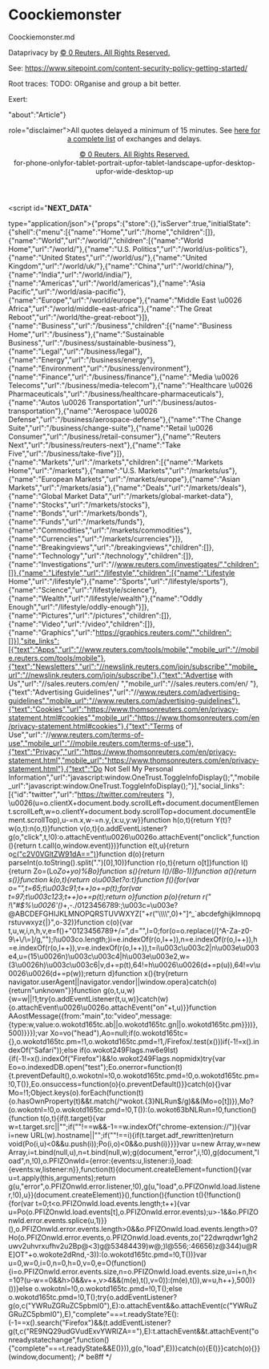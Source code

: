 # Coockiemonster
Coockiemonster.md

Dataprivacy by <a class="Footer-copyright-2ju8F" href="https://thomsonreuters.com/copyright/" target="_blank" role="copyright">© 0 Reuters. All Rights Reserved.</a></div></footer></div>

See: https://www.sitepoint.com/content-security-policy-getting-started/

Root traces: 
   TODO: ORganise and group a bit better.

Exert:
<!DOCTYPE html><html lang="en"><head><meta name="viewport" content="width=device-width"/><meta charSet="utf-8"/><meta http-equiv="X-UA-Compatible" content="IE=edge"/><meta http-equiv="x-dns-prefetch-control" content="on"/><meta name="robots" content="index, follow"/><meta name="twitter:site" content="@Reuters"/><meta name="twitter:creator" content="@Reuters"/><meta name="twitter:card" content="summary_large_image"/><meta name="msapplication-TileColor" content="#ff8000"/><meta name="msapplication-config" content="none"/><meta name="theme-color" content="#ffffff"/><meta property="article:publisher" content="https://www.facebook.com/Reuters"/><link rel="dns-prefetch" href="//s1.reutersmedia.net"/><link rel="dns-prefetch" href="//s2.reutersmedia.net"/><link rel="dns-prefetch" href="//s3.reutersmedia.net"/><link rel="dns-prefetch" href="//s4.reutersmedia.net"/><link rel="dns-prefetch" href="//static.reuters.com"/><link rel="dns-prefetch" href="//www.googletagservices.com"/><link rel="dns-prefetch" href="//www.googletagmanager.com"/><link rel="dns-prefetch" href="//www.google-analytics.com"/><link rel="dns-prefetch" href="//static.chartbeat.com"/><link rel="publisher" href="https://plus.google.com/+Reuters"/><link rel="shortcut icon" type="image/x-icon" href="/article/_next/static/images/favicon-9d0324f5d28e80e699a4e92617ab6f30.ico"/><link rel="icon" type="image/png" href="/article/_next/static/images/favicon-16x16-e88bf4a1cca78d8c9db77bee8317e193.png" sizes="16x16"/><link rel="icon" type="image/png" href="/article/_next/static/images/favicon-32x32-410cb61c32b1ef3ab7c27530775eda36.png" sizes="32x32"/><link rel="icon" type="image/png" href="/article/_next/static/images/favicon-96x96-bda7fa3986384763dbb5a5486903d05b.png" sizes="96x96"/><link rel="icon" type="image/png" href="/article/_next/static/images/favicon-128x128-9de93d21fd227b42b54c84e4ab242504.png" sizes="128x128"/><link rel="icon" type="image/png" href="/article/_next/static/images/favicon-196x196-052cc719f1ac872e3544e51801338b46.png" sizes="196x196"/>
   
   "about":"Article"}</script><script>!function(){var analytics=window.analytics=window.analytics||[];if(!analytics.initialize)if(analytics.invoked)window.console&&console.error&&console.error("Segment snippet included twice.");else{analytics.invoked=!0;analytics.methods=["trackSubmit","trackClick","trackLink","trackForm","pageview","identify","reset","group","track","ready","alias","debug","page","once","off","on"];analytics.factory=function(t){return function(){var e=Array.prototype.slice.call(arguments);e.unshift(t);analytics.push(e);return analytics}};for(var t=0;t<analytics.methods.length;t++){var e=analytics.methods[t];analytics[e]=analytics.factory(e)}analytics.load=function(t,e){var n=document.createElement("script");n.type="text/javascript";n.async=!0;n.src="https://cdn.segment.com/analytics.js/v1/"+t+"/analytics.min.js";var a=document.getElementsByTagName("script")[0];a.parentNode.insertBefore(n,a);analytics._loadOptions=e};analytics.SNIPPET_VERSION="4.1.0";
}}();</script><script>(function(w,d,s,l,i){w[l]=w[l]||[];w[l].push({'gtm.start':
   new Date().getTime(),event:'gtm.js'});var f=d.getElementsByTagName(s)[0],
   j=d.createElement(s),dl=l!='dataLayer'?'&l='+l:'';j.async=true;j.src=
   'https://www.googletagmanager.com/gtm.js?id='+i+dl;f.parentNode.insertBefore(j,f);
   })(window,document,'script','dataLayer','GTM-W9SLGS');</script><script>function gtag() {dataLayer.push(arguments)}</script><title>Exclusive: Arrival of Putin&#x27;s judo partner squeezed Shell out of LNG project - sources | Reuters</title><meta property="fb:app_id" content="988502044532272"/><meta property="fb:pages" content="114050161948682"/><script id="bootstrap" src="/article/_next/static/scripts/bootstrap-b373671d16faf7e59703005baa716f1b.js" data-admantx-url="https://www.reuters.com/article/us-gazprom-shell-exit-exclusive/exclusive-arrival-of-putins-judo-partner-squeezed-shell-out-of-lng-project-sources-idUSKCN1RN2K5" data-dartzone="/4735792/reuters.com/markets/commodities/article" data-privacy-domain="reuters.com" data-evidon-consent-cookie-reset-date="2020-10-25" data-onetrust-script-version="prod" data-edition="us"></script><meta name="next-head-count" content="87"/><link rel="preload" href="/article/_next/static/css/pages/_app.b3cdf4b1.chunk.css" as="style"/><link rel="stylesheet" href="/article/_next/static/css/pages/_app.b3cdf4b1.chunk.css" data-n-g=""/><link rel="preload" href="/article/_next/static/css/pages/ArticlePage.a2a1c713.chunk.css" as="style"/><link rel="stylesheet" href="/article/_next/static/css/pages/ArticlePage.a2a1c713.chunk.css" data-n-p=""/><noscript data-n-css="true"></noscript><link rel="preload" href="/article/_next/static/chunks/main-d5ccdac64a1a0aab079d.js" as="script"/><link rel="preload" href="/article/_next/static/chunks/webpack-18ac7c7581076d37e334.js" as="script"/><link rel="preload" href="/article/_next/static/chunks/pages/_app-25cf5de6d3061531804c.js" as="script"/><link rel="preload" href="/article/_next/static/chunks/pages/ArticlePage-1ae07a3fa04cdb583e34.js" as="script"/></head><body dir="ltr"><div id="__next"><div><div class="TwoColumnsLayout-header-1_PU9"><header class="Header__header___1JYoe"><div class="Header__global-utility___3HJ1Z"><div class="GlobalUtility__container___wT9CD">
   
 role="disclaimer">All quotes delayed a minimum of 15 minutes. See <a href="https://www.reuters.com/info/disclaimer" target="_blank">here for a complete list</a> of exchanges and delays.</p><a class="Footer-copyright-2ju8F" href="https://thomsonreuters.com/copyright/" target="_blank" role="copyright">© 0 Reuters. All Rights Reserved.</a></div></footer></div><div class="BreakpointDetector__container___2fuT_"><span class="BreakpointDetector__for-phone-only___4_LFl" data-name="for-phone-only">for-phone-only</span><span class="BreakpointDetector__for-tablet-portrait-up___3JyHf" data-name="for-tablet-portrait-up">for-tablet-portrait-up</span><span class="BreakpointDetector__for-tablet-landscape-up___1WuSv" data-name="for-tablet-landscape-up">for-tablet-landscape-up</span><span class="BreakpointDetector__for-desktop-up___3y1_j" data-name="for-desktop-up">for-desktop-up</span><span class="BreakpointDetector__for-wide-desktop-up___1ZVju" data-name="for-wide-desktop-up">for-wide-desktop-up</span></div><div class="Lightbox__Lightbox___3l8oM"></div></div></div><script id="__NEXT_DATA__" 
 
 type="application/json">{"props":{"store":{},"isServer":true,"initialState":{"shell":{"menu":[{"name":"Home","url":"/home","children":[]},{"name":"World","url":"/world/","children":[{"name":"World Home","url":"/world/"},{"name":"U.S. Politics","url":"/world/us-politics"},{"name":"United States","url":"/world/us/"},{"name":"United Kingdom","url":"/world/uk/"},{"name":"China","url":"/world/china/"},{"name":"India","url":"/world/india/"},{"name":"Americas","url":"/world/americas"},{"name":"Asia Pacific","url":"/world/asia-pacific"},{"name":"Europe","url":"/world/europe"},{"name":"Middle East \u0026 Africa","url":"/world/middle-east-africa"},{"name":"The Great Reboot","url":"/world/the-great-reboot"}]},{"name":"Business","url":"/business","children":[{"name":"Business Home","url":"/business"},{"name":"Sustainable Business","url":"/business/sustainable-business"},{"name":"Legal","url":"/business/legal"},{"name":"Energy","url":"/business/energy"},{"name":"Environment","url":"/business/environment"},{"name":"Finance","url":"/business/finance"},{"name":"Media \u0026 Telecoms","url":"/business/media-telecom"},{"name":"Healthcare \u0026 Pharmaceuticals","url":"/business/healthcare-pharmaceuticals"},{"name":"Autos \u0026 Transportation","url":"/business/autos-transportation"},{"name":"Aerospace \u0026 Defense","url":"/business/aerospace-defense"},{"name":"The Change Suite","url":"/business/change-suite"},{"name":"Retail \u0026 Consumer","url":"/business/retail-consumer"},{"name":"Reuters Next","url":"/business/reuters-next"},{"name":"Take Five","url":"/business/take-five"}]},{"name":"Markets","url":"/markets","children":[{"name":"Markets Home","url":"/markets"},{"name":"U.S. Markets","url":"/markets/us"},{"name":"European Markets","url":"/markets/europe"},{"name":"Asian Markets","url":"/markets/asia"},{"name":"Deals","url":"/markets/deals"},{"name":"Global Market Data","url":"/markets/global-market-data"},{"name":"Stocks","url":"/markets/stocks"},{"name":"Bonds","url":"/markets/bonds"},{"name":"Funds","url":"/markets/funds"},{"name":"Commodities","url":"/markets/commodities"},{"name":"Currencies","url":"/markets/currencies"}]},{"name":"Breakingviews","url":"/breakingviews","children":[]},{"name":"Technology","url":"/technology","children":[]},{"name":"Investigations","url":"//www.reuters.com/investigates/","children":[]},{"name":"Lifestyle","url":"/lifestyle","children":[{"name":"Lifestyle Home","url":"/lifestyle"},{"name":"Sports","url":"/lifestyle/sports"},{"name":"Science","url":"/lifestyle/science"},{"name":"Wealth","url":"/lifestyle/wealth"},{"name":"Oddly Enough","url":"/lifestyle/oddly-enough"}]},{"name":"Pictures","url":"/pictures","children":[]},{"name":"Video","url":"/video","children":[]},{"name":"Graphics","url":"https://graphics.reuters.com/","children":[]}],"site_links":[{"text":"Apps","url":"//www.reuters.com/tools/mobile","mobile_url":"//mobile.reuters.com/tools/mobile"},{"text":"Newsletters","url":"//newslink.reuters.com/join/subscribe","mobile_url":"//newslink.reuters.com/join/subscribe"},{"text":"Advertise with Us","url":"//sales.reuters.com/en/ ","mobile_url":"//sales.reuters.com/en/ "},{"text":"Advertising Guidelines","url":"//www.reuters.com/advertising-guidelines","mobile_url":"//www.reuters.com/advertising-guidelines"},{"text":"Cookies","url":"https://www.thomsonreuters.com/en/privacy-statement.html#cookies","mobile_url":"https://www.thomsonreuters.com/en/privacy-statement.html#cookies"},{"text":"Terms of Use","url":"//www.reuters.com/terms-of-use","mobile_url":"//mobile.reuters.com/terms-of-use"},{"text":"Privacy","url":"https://www.thomsonreuters.com/en/privacy-statement.html","mobile_url":"https://www.thomsonreuters.com/en/privacy-statement.html"},{"text":"Do Not Sell My Personal Information","url":"javascript:window.OneTrust.ToggleInfoDisplay();","mobile_url":"javascript:window.OneTrust.ToggleInfoDisplay();"}],"social_links":[{"id":"twitter","url":"https://twitter.com/reuters "},
 \u0026(u=o.clientX+document.body.scrollLeft+document.documentElement.scrollLeft,w=o.clientY+document.body.scrollTop+document.documentElement.scrollTop),u-=n.x,w-=n.y,{x:u,y:w}}function h(o,t){return Y(t)?w(o,t):n(o,t)}function v(o,t){o.addEventListener?g(o,\"click\",t,!0):o.attachEvent\u0026\u0026o.attachEvent(\"onclick\",function(){return t.call(o,window.event)})}function e(t,u){return o[c(\"c2V0VGltZW91dA==\")](t,u)}function d(o){return parseInt(o.toString().split(\".\")[0],10)}function r(o,t){return o[t]}function l(){return Zo=(Lo*Zo+yo)%Bo}function s(){return l()/(Bo-1)}function a(){return s()}function k(o,t){return o\u003et?o:t}function f(){for(var o=\"\",t=65;t\u003c91;t++)o+=p(t);for(var t=97;t\u003c123;t++)o+=p(t);return o}function p(o){return r(\" !\\\"#$%\u0026'()*+,-./0123456789:;\u003c=\u003e?@ABCDEFGHIJKLMNOPQRSTUVWXYZ[\"+r(\"\\\\\\\\\",0)+\"]^_`abcdefghijklmnopqrstuvwxyz{|}\",o-32)}function c(o){var t,u,w,i,n,h,v,e=f()+\"0123456789+/=\",d=\"\",l=0;for(o=o.replace(/[^A-Za-z0-9\\+\\/\\=]/g,\"\");l\u003co.length;)i=e.indexOf(r(o,l++)),n=e.indexOf(r(o,l++)),h=e.indexOf(r(o,l++)),v=e.indexOf(r(o,l++)),t=i\u003c\u003c2|n\u003e\u003e4,u=(15\u0026n)\u003c\u003c4|h\u003e\u003e2,w=(3\u0026h)\u003c\u003c6|v,d+=p(t),64!=h\u0026\u0026(d+=p(u)),64!=v\u0026\u0026(d+=p(w));return d}function x(){try{return navigator.userAgent||navigator.vendor||window.opera}catch(o){return\"unknown\"}}function g(o,t,u,w){w=w||!1;try{o.addEventListener(t,u,w)}catch(w){o.attachEvent\u0026\u0026o.attachEvent(\"on\"+t,u)}}function AAostMessage({from:"main",to:"video",message:{type:w,value:o.wokotd165tc.ab||o.wokotd165tc.gn||o.wokotd165tc.pm}}))},500)}}});var Xo=vo("head"),Ao=null;if(o.wokotd165tc={},o.wokotd165tc.pm=!1,o.wokotd165tc.pmd=!1,/Firefox/.test(x()))if(-1!=x().indexOf("Safari"));else if(o.wokot249Flags.nw6e9lst){if(-1!=x().indexOf("Firefox")&&!o.wokot249Flags.nopmidx)try{var Eo=o.indexedDB.open("test");Eo.onerror=function(t){t.preventDefault(),o.wokotnl=!0,o.wokotd165tc.pmd=!0,o.wokotd165tc.pm=!0,T()},Eo.onsuccess=function(o){o.preventDefault()}}catch(o){}var Mo=!1;Object.keys(o).forEach(function(t){o.hasOwnProperty(t)&&t.match(/^wokot.{3}NLRun$/g)&&(Mo=o[t])}),Mo?(o.wokotnl=!0,o.wokotd165tc.pmd=!0,T()):(o.wokot63bNLRun=!0,function(){function t(o,t){if(t.target){var w=t.target.src||"";if(""!==w&&-1==w.indexOf("chrome-extension://")){var i=new URL(w).hostname||"";if(""!==i){if(t.target.adf_rewritten)return void(Po(i,u)<0&&u.push(i));Po(i,o)<0&&o.push(i)}}}}var u=new Array,w=new Array,i=t.bind(null,u),n=t.bind(null,w);g(document,"error",i,!0),g(document,"load",n,!0),o.PFIZOnwld={error:{events:u,listener:i},load:{events:w,listener:n}},function(t){document.createElement=function(){var u=t.apply(this,arguments);return g(u,"error",o.PFIZOnwld.error.listener,!0),g(u,"load",o.PFIZOnwld.load.listener,!0),u}}(document.createElement)}(),function(){function t(){!function(){for(var t=0;t<o.PFIZOnwld.load.events.length;t++){var u=Po(o.PFIZOnwld.load.events[t],o.PFIZOnwld.error.events);u>-1&&o.PFIZOnwld.error.events.splice(u,1)}}(),o.PFIZOnwld.error.events.length>0&&o.PFIZOnwld.load.events.length>0?Ho(o.PFIZOnwld.error.events,o.PFIZOnwld.load.events,zo("22dwrqdwr1gh2uwv2uhvrxufhv2u2Bp@<3)g@53484439)w@;)l@556;:46656)z@344)u@RE]OT"+o.wokote2dRnd,-3)):(o.wokotd165tc.pmd=!0,T())}var u=0,w=0,i=0,n=0,h=0,v=0,e=O(function(){i=o.PFIZOnwld.error.events.size,n=o.PFIZOnwld.load.events.size,u=i+n,h<=10?(u-w==0&&h>0&&v++,v>4&&(m(e),t(),v=0)):(m(e),t()),w=u,h++},500)}())}else o.wokotnl=!0,o.wokotd165tc.pmd=!0,T();else o.wokotd165tc.pmd=!0,T();try{o.addEventListener?g(o,c("YWRuZGRuZC5pbml0"),E):o.attachEvent&&o.attachEvent(c("YWRuZGRuZC5pbml0"),E),"complete"===t.readyState?E():(-1==x().search("Firefox")&&(t.addEventListener?g(t,c("RE9NQ29udGVudExvYWRlZA=="),E):t.attachEvent&&t.attachEvent("onreadystatechange",function(){"complete"===t.readyState&&E()})),g(o,"load",E))}catch(o){E()}}catch(o){}}(window,document); /* be8ff */
</script></body></html>
